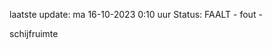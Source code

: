 laatste update: 
ma 16-10-2023  0:10   uur 
Status: FAALT - fout - 
<div class="service R">schijfruimte</div>